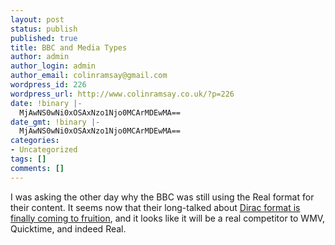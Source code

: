 ```yaml
---
layout: post
status: publish
published: true
title: BBC and Media Types
author: admin
author_login: admin
author_email: colinramsay@gmail.com
wordpress_id: 226
wordpress_url: http://www.colinramsay.co.uk/?p=226
date: !binary |-
  MjAwNS0wNi0xOSAxNzo1Njo0MCArMDEwMA==
date_gmt: !binary |-
  MjAwNS0wNi0xOSAxNzo1Njo0MCArMDEwMA==
categories:
- Uncategorized
tags: []
comments: []
---
```

<p>I was asking the other day why the BBC was still using the Real format for their content. It seems now that their long-talked about <a href="http://www.newscientist.com/article.ns?id=dn7537">Dirac format is finally coming to fruition</a>, and it looks like it will be a real competitor to WMV, Quicktime, and indeed Real.</p>
